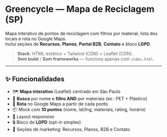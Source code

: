 # Greencycle — Mapa de Reciclagem (SP)

Mapa interativo de pontos de reciclagem com filtros por material, lista dos locais e rota no Google Maps.  
Inclui seções de **Recursos**, **Planos**, **Portal B2B**, **Contato** e bloco **LGPD**.

> **Stack**: HTML estático + Tailwind (CDN) + Leaflet (CDN).  
> **Sem build** / **Sem frameworks** — funciona apenas com `index.html`.

---

## ✨ Funcionalidades
- 🗺️ **Mapa interativo** (Leaflet) centrado em São Paulo
- 🔎 **Busca** por nome e **filtro AND** por materiais (ex.: PET + Plástico)
- 📍 **Rota** no Google Maps a partir de cada ponto
- 📦 Mock com **10 pontos** (nome, lat/lng, materiais, rating, horário)
- 📱 Layout responsivo
- 🔒 Bloco de **LGPD** (opt-in simples)
- 🧭 Seções de marketing: Recursos, Planos, B2B e Contato
